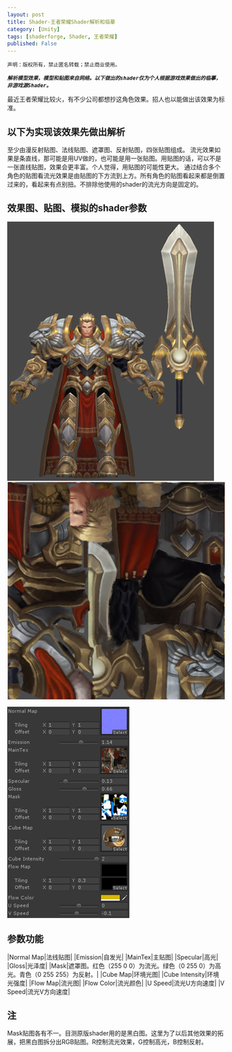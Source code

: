 ```yaml
---
layout: post
title: Shader-王者荣耀Shader解析和临摹
category: [Unity]
tags: [shaderforge, Shader, 王者荣耀]
published: False
---
```



`声明：版权所有，禁止匿名转载；禁止商业使用。`


***`解析模型效果，模型和贴图来自网络。以下做出的shader仅为个人根据游戏效果做出的临摹，非游戏源Shader。`***

最近王者荣耀比较火，有不少公司都想抄这角色效果。招人也以能做出该效果为标准。


## 以下为实现该效果先做出解析 ##
至少由漫反射贴图、法线贴图、遮罩图、反射贴图，四张贴图组成。
流光效果如果是条直线，那可能是用UV做的，也可能是用一张贴图。用贴图的话，可以不是一张直线贴图，效果会更丰富。个人觉得，用贴图的可能性更大。
通过结合多个角色的贴图看流光效果是由贴图的下方流到上方。所有角色的贴图看起来都是倒置过来的，看起来有点别扭。不排除他使用的shader的流光方向是固定的。


## 效果图、贴图、模拟的shader参数 ##
<left>
	<img src="/public/img/Shader-王者荣耀/1.png">
	<img src="/public/img/Shader-王者荣耀/2.png">
	</left>
<p></p>
<left>
	<img src="/public/img/Shader-王者荣耀/3.png">
	</left>
	
	
## 参数功能 ##

|Normal Map|法线贴图|
|Emission|自发光|
|MainTex|主贴图|
|Specular|高光|
|Gloss|光泽度|
|Mask|遮罩图。红色（255 0 0）为流光。绿色（0 255 0）为高光。青色（0 255 255）为反射。|
|Cube Map|环境光图|
|Cube Intensity|环境光强度|
|Flow Map|流光图|
|Flow Color|流光颜色|
|U Speed|流光U方向速度|
|V Speed|流光V方向速度|


## 注 ##
Mask贴图各有不一。目测原版shader用的是黑白图。这里为了以后其他效果的拓展，把黑白图拆分出RGB贴图。R控制流光效果，G控制高光，B控制反射。


